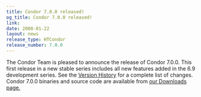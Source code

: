 ```yaml
---
title: Condor 7.0.0 released!
og_title: Condor 7.0.0 released!
link: 
date: 2008-01-22
layout: news
release_type: HTCondor
release_number: 7.0.0
---
```


The Condor Team is pleased to announce the release of Condor 7.0.0. This first release in a new stable series includes all new features added in the 6.9 development series.  See the  <a href="manual/latest-stable/9_Version_History.html">Version History</a> for a complete list of changes.  Condor 7.0.0 binaries and source code are available from  <a href="downloads/">our Downloads page.</a> 
